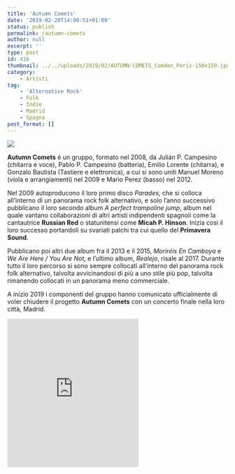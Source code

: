 ```yaml
---
title: 'Autumn Comets'
date: '2019-02-20T14:00:51+01:00'
status: publish
permalink: /autumn-comets
author: null
excerpt: ''
type: post
id: 416
thumbnail: ../../uploads/2019/02/AUTUMN-COMETS_Camden_Peris-150x150.jpg
category:
    - Artisti
tag:
    - 'Alternative Rock'
    - Folk
    - Indie
    - Madrid
    - Spagna
post_format: []
---
```

![](../../uploads/2019/02/AUTUMN-COMETS_Camden_Peris.jpg)

**Autumn Comets** è un gruppo, formato nel 2008, da Julián P. Campesino (chitarra e voce), Pablo P. Campesino (batteria), Emilio Lorente (chitarra), e Gonzalo Bautista (Tastiere e elettronica), a cui si sono uniti Manuel Moreno (viola e arrangiamenti) nel 2009 e Mario Perez (basso) nel 2012.

Nel 2009 autoproducono il loro primo disco *Parades*, che si colloca all’interno di un panorama rock folk alternativo, e solo l’anno successivo pubblicano il loro secondo album *A perfect trampoline jump*, album nel quale vantano collaborazioni di altri artisti indipendenti spagnoli come la cantautrice **Russian Red** o statunitensi come **Micah P. Hinson**. Inizia così il loro successo portandoli su svariati palchi tra cui quello del **Primavera Sound**.

Pubblicano poi altri due album fra il 2013 e il 2015, *Moriréis En Camboya* e *We Are Here / You Are Not*, e l’ultimo album, *Realejo*, risale al 2017. Durante tutto il loro percorso si sono sempre collocati all’interno del panorama rock folk alternativo, talvolta avvicinandosi di più a uno stile più pop, talvolta rimanendo collocati in un panorama meno commerciale.

A inizio 2019 i componenti del gruppo hanno comunicato ufficialmente di voler chiudere il progetto **Autumn Comets** con un concerto finale nella loro città, Madrid.

<iframe frameborder="0" height="340" src="http://open.spotify.com/embed/user/h88a2wskowssdjog4i9abfbix/playlist/3AMRZjAkYbaa0M31bTFmKF" width="300"><span class="mce_SELRES_start" data-mce-type="bookmark" style="display: inline-block; width: 0px; overflow: hidden; line-height: 0;">﻿</span></iframe>
